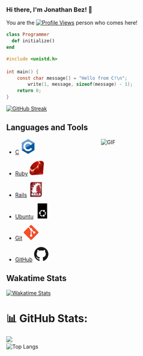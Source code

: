 ### Hi there, I'm Jonathan Bez! 👋
You are the [![Profile Views](https://komarev.com/ghpvc/?username=Jonathanbez)](https://github.com/Jonathanbez) person who comes here!

```ruby
class Programmer
  def initialize()
end
```
```c
#include <unistd.h>

int main() {
    const char message[] = "Hello from C!\n";
        write(1, message, sizeof(message) - 1);
    return 0;
}
```
[![GitHub Streak](https://streak-stats.demolab.com/?user=Jonathanbez&theme=gruvbox)](https://git.io/streak-stats)

## Languages and Tools
<img align="right" alt="GIF" src="https://github.com/marcodotcastro/marcodotcastro/blob/master/code.gif?raw=true" width="50%" height="50%" />

- [C](https://stackshare.io/c)
  <img src="https://github.com/devicons/devicon/raw/master/icons/c/c-original.svg" alt="c" width="40" height="40" />

- [Ruby](https://stackshare.io/ruby)
  <img src="https://github.com/devicons/devicon/raw/master/icons/ruby/ruby-original.svg" alt="ruby" width="40" height="40" />

- [Rails](https://stackshare.io/rails)
  <img src="https://github.com/devicons/devicon/raw/master/icons/rails/rails-original-wordmark.svg" alt="rails" width="40" height="40" />

- [Ubuntu](https://stackshare.io/ubuntu)
  <img src="https://github.com/devicons/devicon/raw/master/icons/ubuntu/ubuntu-plain.svg" alt="ubuntu" width="40" height="40" />

- [Git](https://stackshare.io/git)
  <img src="https://github.com/devicons/devicon/raw/master/icons/git/git-original.svg" alt="git" width="40" height="40" />

- [GitHub](https://stackshare.io/github)
  <img src="https://github.com/devicons/devicon/raw/master/icons/github/github-original.svg" alt="github" width="40" height="40" />


## Wakatime Stats
<a href="https://wakatime.com/@Jonathanbez" target="_blank">
  <img src="https://wakatime.com/share/@Jonathanbez/97cd7ca6-4089-4735-a220-b53131d649f5.svg" alt="Wakatime Stats" width="700" height="350">
</a>

# 📊 GitHub Stats:
![](https://github-readme-stats.vercel.app/api?username=Jonathanbez&theme=gruvbox&hide_border=true&include_all_commits=true&count_private=true)<br/>
![Top Langs](https://github-readme-stats.vercel.app/api/top-langs/?username=Jonathanbez&layout=compact&theme=gruvbox)


<!--
**Jonathanbez/Jonathanbez** is a ✨ _special_ ✨ repository because its `README.md` (this file) appears on your GitHub profile.

Here are some ideas to get you started:

- 🔭 I’m currently working on ...
- 🌱 I’m currently learning ...
- 👯 I’m looking to collaborate on ...
- 🤔 I’m looking for help with ...
- 💬 Ask me about ...
- 📫 How to reach me: ...
- 😄 Pronouns: ...
- ⚡ Fun fact: ...
-->
